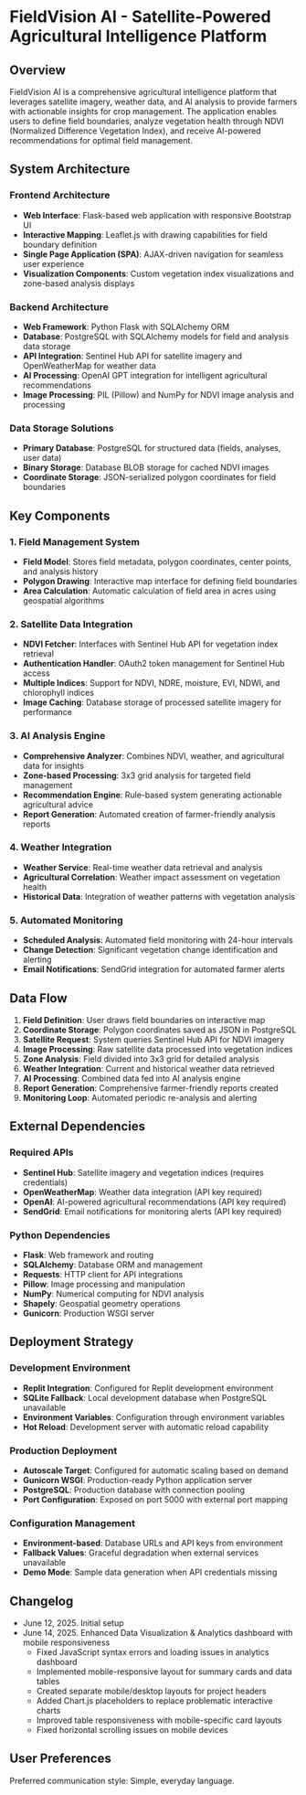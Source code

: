 # FieldVision AI - Satellite-Powered Agricultural Intelligence Platform

## Overview

FieldVision AI is a comprehensive agricultural intelligence platform that leverages satellite imagery, weather data, and AI analysis to provide farmers with actionable insights for crop management. The application enables users to define field boundaries, analyze vegetation health through NDVI (Normalized Difference Vegetation Index), and receive AI-powered recommendations for optimal field management.

## System Architecture

### Frontend Architecture
- **Web Interface**: Flask-based web application with responsive Bootstrap UI
- **Interactive Mapping**: Leaflet.js with drawing capabilities for field boundary definition
- **Single Page Application (SPA)**: AJAX-driven navigation for seamless user experience
- **Visualization Components**: Custom vegetation index visualizations and zone-based analysis displays

### Backend Architecture
- **Web Framework**: Python Flask with SQLAlchemy ORM
- **Database**: PostgreSQL with SQLAlchemy models for field and analysis data storage
- **API Integration**: Sentinel Hub API for satellite imagery and OpenWeatherMap for weather data
- **AI Processing**: OpenAI GPT integration for intelligent agricultural recommendations
- **Image Processing**: PIL (Pillow) and NumPy for NDVI image analysis and processing

### Data Storage Solutions
- **Primary Database**: PostgreSQL for structured data (fields, analyses, user data)
- **Binary Storage**: Database BLOB storage for cached NDVI images
- **Coordinate Storage**: JSON-serialized polygon coordinates for field boundaries

## Key Components

### 1. Field Management System
- **Field Model**: Stores field metadata, polygon coordinates, center points, and analysis history
- **Polygon Drawing**: Interactive map interface for defining field boundaries
- **Area Calculation**: Automatic calculation of field area in acres using geospatial algorithms

### 2. Satellite Data Integration
- **NDVI Fetcher**: Interfaces with Sentinel Hub API for vegetation index retrieval
- **Authentication Handler**: OAuth2 token management for Sentinel Hub access
- **Multiple Indices**: Support for NDVI, NDRE, moisture, EVI, NDWI, and chlorophyll indices
- **Image Caching**: Database storage of processed satellite imagery for performance

### 3. AI Analysis Engine
- **Comprehensive Analyzer**: Combines NDVI, weather, and agricultural data for insights
- **Zone-based Processing**: 3x3 grid analysis for targeted field management
- **Recommendation Engine**: Rule-based system generating actionable agricultural advice
- **Report Generation**: Automated creation of farmer-friendly analysis reports

### 4. Weather Integration
- **Weather Service**: Real-time weather data retrieval and analysis
- **Agricultural Correlation**: Weather impact assessment on vegetation health
- **Historical Data**: Integration of weather patterns with vegetation analysis

### 5. Automated Monitoring
- **Scheduled Analysis**: Automated field monitoring with 24-hour intervals
- **Change Detection**: Significant vegetation change identification and alerting
- **Email Notifications**: SendGrid integration for automated farmer alerts

## Data Flow

1. **Field Definition**: User draws field boundaries on interactive map
2. **Coordinate Storage**: Polygon coordinates saved as JSON in PostgreSQL
3. **Satellite Request**: System queries Sentinel Hub API for NDVI imagery
4. **Image Processing**: Raw satellite data processed into vegetation indices
5. **Zone Analysis**: Field divided into 3x3 grid for detailed analysis
6. **Weather Integration**: Current and historical weather data retrieved
7. **AI Processing**: Combined data fed into AI analysis engine
8. **Report Generation**: Comprehensive farmer-friendly reports created
9. **Monitoring Loop**: Automated periodic re-analysis and alerting

## External Dependencies

### Required APIs
- **Sentinel Hub**: Satellite imagery and vegetation indices (requires credentials)
- **OpenWeatherMap**: Weather data integration (API key required)
- **OpenAI**: AI-powered agricultural recommendations (API key required)
- **SendGrid**: Email notifications for monitoring alerts (API key required)

### Python Dependencies
- **Flask**: Web framework and routing
- **SQLAlchemy**: Database ORM and management
- **Requests**: HTTP client for API integrations
- **Pillow**: Image processing and manipulation
- **NumPy**: Numerical computing for NDVI analysis
- **Shapely**: Geospatial geometry operations
- **Gunicorn**: Production WSGI server

## Deployment Strategy

### Development Environment
- **Replit Integration**: Configured for Replit development environment
- **SQLite Fallback**: Local development database when PostgreSQL unavailable
- **Environment Variables**: Configuration through environment variables
- **Hot Reload**: Development server with automatic reload capability

### Production Deployment
- **Autoscale Target**: Configured for automatic scaling based on demand
- **Gunicorn WSGI**: Production-ready Python application server
- **PostgreSQL**: Production database with connection pooling
- **Port Configuration**: Exposed on port 5000 with external port mapping

### Configuration Management
- **Environment-based**: Database URLs and API keys from environment
- **Fallback Values**: Graceful degradation when external services unavailable
- **Demo Mode**: Sample data generation when API credentials missing

## Changelog
- June 12, 2025. Initial setup
- June 14, 2025. Enhanced Data Visualization & Analytics dashboard with mobile responsiveness
  - Fixed JavaScript syntax errors and loading issues in analytics dashboard
  - Implemented mobile-responsive layout for summary cards and data tables
  - Created separate mobile/desktop layouts for project headers
  - Added Chart.js placeholders to replace problematic interactive charts
  - Improved table responsiveness with mobile-specific card layouts
  - Fixed horizontal scrolling issues on mobile devices

## User Preferences

Preferred communication style: Simple, everyday language.